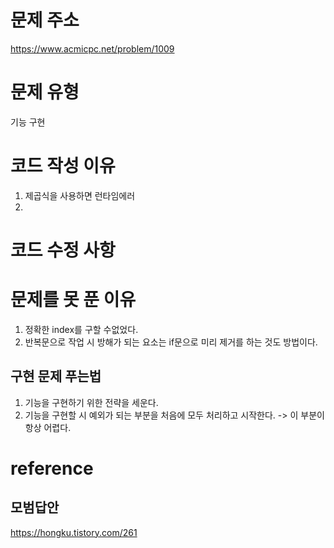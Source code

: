 # 문제 주소
https://www.acmicpc.net/problem/1009

# 문제 유형
기능 구현

# 코드 작성 이유
1. 제곱식을 사용하면 런타임에러
2. 

# 코드 수정 사항

# 문제를 못 푼 이유
1. 정확한 index를 구할 수없었다.
2. 반복문으로 작업 시 방해가 되는 요소는 if문으로 미리 제거를 하는 것도 방법이다.
## 구현 문제 푸는법
1. 기능을 구현하기 위한 전략을 세운다.
2. 기능을 구현할 시 예외가 되는 부분을 처음에 모두 처리하고 시작한다. ->  이 부분이 항상 어렵다.

# reference
## 모범답안
https://hongku.tistory.com/261


